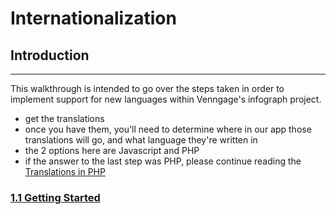 # Internationalization

## Introduction

--------
This walkthrough is intended to go over the steps taken in order to implement support for new languages within Venngage's infograph project.

- get the translations
- once you have them, you'll need to determine where in our app those translations will go, and what language they're written in
- the 2 options here are Javascript and PHP
- if the answer to the last step was PHP, please continue reading the [Translations in PHP](../i18n/php)

### [1.1 Getting Started](#getting-started)